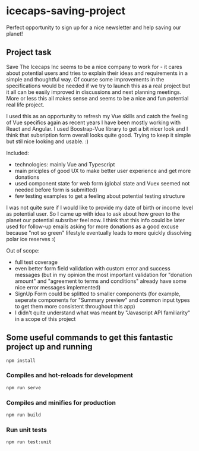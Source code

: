 # icecaps-saving-project
Perfect opportunity to sign up for a nice newsletter and help saving our planet!

## Project task
Save The Icecaps Inc seems to be a nice company to work for - it cares about potential users and tries to explain their ideas and 
requirements in a simple and thoughtful way. Of course some improvements in the specifications would be needed if we try to launch this as
a real project but it all can be easily improved in discussions and next planning meetings. More or less this all makes sense and seems
to be a nice and fun potential real life project.

I used this as an opportunity to refresh my Vue skills and catch the feeling of Vue specifics again as recent years I have been mostly working with
React and Angular. I used Boostrap-Vue library to get a bit nicer look and I think that subsription form overall looks quite good. 
Trying to keep it simple but stil nice looking and usable. :)

Included:
- technologies: mainly Vue and Typescript
- main priciples of good UX to make better user experience and get more donations
- used component state for web form (global state and Vuex seemed not needed before form is submitted)
- few testing examples to get a feeling about potential testing structure

I was not quite sure if I would like to provide my date of birth or income level as potential user. So I came up with idea to ask about how green 
to the planet our potential subsriber feel now. I think that this info could be later used for follow-up emails asking for more donations as a good
excuse because "not so green" lifestyle eventually leads to more quickly dissolving polar ice reserves :(

Out of scope:
- full test coverage
- even better form field validation with custom error and success messages (but in my opinion the most important validation for "donation amount" and "agreement
 to terms and conditions" already have some nice error messages implemented)
- SignUp Form could be splitted to smaller components (for example, seperate components for "Summary preview" and common input types to get them more 
 consistent throughout this app)
 - I didn't quite understand what was meant by "Javascript API familiarity" in a scope of this project

## Some useful commands to get this fantastic project up and running
```
npm install
```

### Compiles and hot-reloads for development
```
npm run serve
```

### Compiles and minifies for production
```
npm run build
```

### Run unit tests
```
npm run test:unit
```
